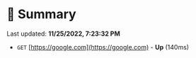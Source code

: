 # 📖 Summary
Last updated: **11/25/2022, 7:23:32 PM**

- `GET` [https://google.com](https://google.com) - **Up** (140ms)
